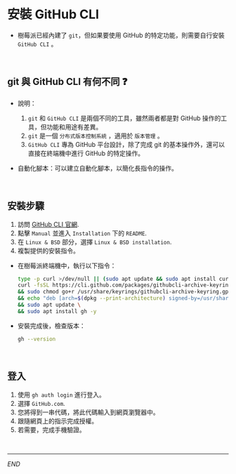 # 安裝 GitHub CLI

- 樹莓派已經內建了 `git`，但如果要使用 GitHub 的特定功能，則需要自行安裝 `GitHub CLI` 。

</br>

## git 與 GitHub CLI 有何不同 ❓

- 說明：
    1. `git` 和 `GitHub CLI` 是兩個不同的工具，雖然兩者都是對 GitHub 操作的工具，但功能和用途有差異。
    2. `git` 是一個 `分布式版本控制系統` ，適用於 `版本管理` 。 
    3. `GitHub CLI` 專為 GitHub 平台設計，除了完成 git 的基本操作外，還可以直接在終端機中進行 GitHub 的特定操作。

- 自動化腳本：可以建立自動化腳本，以簡化長指令的操作。

</br>

## 安裝步驟

1. 訪問 [GitHub CLI 官網](https://cli.github.com/).
2. 點擊 `Manual` 並進入 `Installation` 下的 `README`.
3. 在 `Linux & BSD` 部分，選擇 `Linux & BSD installation`.
4. 複製提供的安裝指令。

- 在樹莓派終端機中，執行以下指令：

    ```bash
    type -p curl >/dev/null || (sudo apt update && sudo apt install curl -y)
    curl -fsSL https://cli.github.com/packages/githubcli-archive-keyring.gpg | sudo dd of=/usr/share/keyrings/githubcli-archive-keyring.gpg \
    && sudo chmod go+r /usr/share/keyrings/githubcli-archive-keyring.gpg \
    && echo "deb [arch=$(dpkg --print-architecture) signed-by=/usr/share/keyrings/githubcli-archive-keyring.gpg] https://cli.github.com/packages stable main" | sudo tee /etc/apt/sources.list.d/github-cli.list > /dev/null \
    && sudo apt update \
    && sudo apt install gh -y
    ```

- 安裝完成後，檢查版本：

    ```bash
    gh --version
    ```

</br>

## 登入

1. 使用 `gh auth login` 進行登入。
2. 選擇 `GitHub.com`.
3. 您將得到一串代碼，將此代碼輸入到網頁瀏覽器中。
4. 跟隨網頁上的指示完成授權。
5. 若需要，完成手機驗證。

</br>

---

_END_